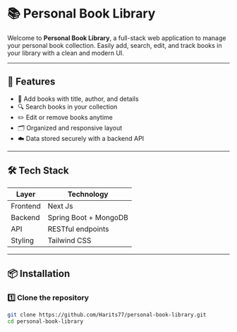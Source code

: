 # 📚 Personal Book Library

Welcome to **Personal Book Library**, a full-stack web application to manage your personal book collection. Easily add, search, edit, and track books in your library with a clean and modern UI.

---

## 🚀 Features

- 📖 Add books with title, author, and details
- 🔍 Search books in your collection
- ✏️ Edit or remove books anytime
- 🗂️ Organized and responsive layout
- ☁️ Data stored securely with a backend API

---

## 🛠️ Tech Stack

| Layer     | Technology                  |
|-----------|-----------------------------|
| Frontend  | Next Js               |
| Backend   | Spring Boot + MongoDB       |
| API       | RESTful endpoints           |
| Styling   | Tailwind CSS                |

---

## 📦 Installation

### 1️⃣ Clone the repository

```bash
git clone https://github.com/Harits77/personal-book-library.git
cd personal-book-library
